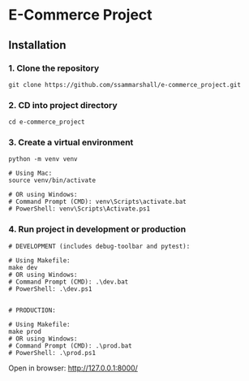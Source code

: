 # **E-Commerce Project**

## **Installation**
### 1. Clone the repository
```
git clone https://github.com/ssammarshall/e-commerce_project.git
```
### 2. CD into project directory
```
cd e-commerce_project
```
### 3. Create a virtual environment
```
python -m venv venv

# Using Mac:
source venv/bin/activate

# OR using Windows:
# Command Prompt (CMD): venv\Scripts\activate.bat
# PowerShell: venv\Scripts\Activate.ps1
```
### 4. Run project in development or production
```
# DEVELOPMENT (includes debug-toolbar and pytest):

# Using Makefile:
make dev
# OR using Windows:
# Command Prompt (CMD): .\dev.bat
# PowerShell: .\dev.ps1


# PRODUCTION:

# Using Makefile:
make prod
# OR using Windows:
# Command Prompt (CMD): .\prod.bat
# PowerShell: .\prod.ps1

```
Open in browser: http://127.0.0.1:8000/
